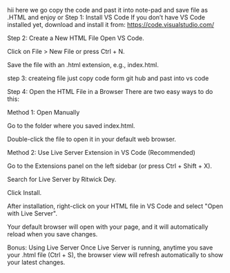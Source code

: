 hii 
here we go
copy the code and past it into note-pad and save file as .HTML and enjoy 
                                  or
Step 1: Install VS Code
If you don’t have VS Code installed yet, download and install it from:
https://code.visualstudio.com/

Step 2: Create a New HTML File
Open VS Code.

Click on File > New File or press Ctrl + N.

Save the file with an .html extension, e.g., index.html.

step 3: createing file just copy code form git hub and past into vs code 

Step 4: Open the HTML File in a Browser
There are two easy ways to do this:

Method 1: Open Manually

Go to the folder where you saved index.html.

Double-click the file to open it in your default web browser.

Method 2: Use Live Server Extension in VS Code (Recommended)

Go to the Extensions panel on the left sidebar (or press Ctrl + Shift + X).

Search for Live Server by Ritwick Dey.

Click Install.

After installation, right-click on your HTML file in VS Code and select "Open with Live Server".

Your default browser will open with your page, and it will automatically reload when you save changes.

Bonus: Using Live Server
Once Live Server is running, anytime you save your .html file (Ctrl + S), the browser view will refresh automatically to show your latest changes.
